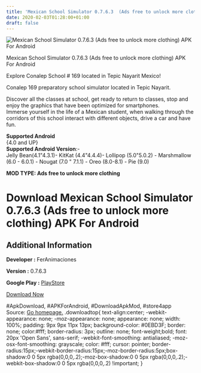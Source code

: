 ```yaml
---
title: 'Mexican School Simulator 0.7.6.3  (Ads free to unlock more clothing) APK For Android'
date: 2020-02-03T01:28:00+01:00
draft: false
---
```


![Mexican School Simulator 0.7.6.3  (Ads free to unlock more clothing) APK For Android](https://i1.wp.com/apkhome.net/wp-content/uploads/2020/02/Mexican-School-Simulator-0.7.6.3--Ads-free-to-unlock-more-clothing.png "Mexican School Simulator 0.7.6.3  (Ads free to unlock more clothing) APK For Android")

  

Mexican School Simulator 0.7.6.3  (Ads free to unlock more clothing) APK For Android

Explore Conalep School # 169 located in Tepic Nayarit Mexico!

Conalep 169 preparatory school simulator located in Tepic Nayarit.

Discover all the classes at school, get ready to return to classes, stop and enjoy the graphics that have been optimized for smartphones.  
Immerse yourself in the life of a Mexican student, when walking through the corridors of this school interact with different objects, drive a car and have fun.

**Supported Android**  
{4.0 and UP}  
**Supported Android Version**:-  
Jelly Bean(4.1"4.3.1)- KitKat (4.4"4.4.4)- Lollipop (5.0"5.0.2) - Marshmallow (6.0 - 6.0.1) - Nougat (7.0 " 7.1.1) - Oreo (8.0-8.1) - Pie (9.0)

**MOD TYPE: Ads free to unlock more clothing**

Download Mexican School Simulator 0.7.6.3  (Ads free to unlock more clothing) APK For Android
=================================================================================================

Additional Information
----------------------

**Developer :** FerAnimaciones

**Version :** 0.7.6.3

**Google Play :** [PlayStore](https://play.google.com/store/apps/details?id=com.FerAnimaciones.Conalep169)

  

[Download Now](https://store4app.co/post/mexican-school-simulator-0-7-6-3-od-ads-free-to-unlock-more-clothing-apk-for-android_1580664994)

  
#ApkDownload, #APKForAndroid, #DownloadApkMod, #store4app  
Source: [Go homepage.](https://store4app.co/post/mexican-school-simulator-0-7-6-3-od-ads-free-to-unlock-more-clothing-apk-for-android_1580664994) .downloadtop{ text-align:center; -webkit-appearance: none; -moz-appearance: none; appearance: none; width: 100%; padding: 9px 9px 11px 13px; background-color: #0EBD3F; border: none; color:#fff; border-radius: 3px; outline: none; font-weight;bold; font: 20px 'Open Sans', sans-serif; -webkit-font-smoothing: antialiased; -moz-osx-font-smoothing: grayscale; color: #fff; cursor: pointer; border-radius:15px;-webkit-border-radius:15px;-moz-border-radius:5px;box-shadow:0 0 5px rgba(0,0,0,.2);-moz-box-shadow:0 0 5px rgba(0,0,0,.2);-webkit-box-shadow:0 0 5px rgba(0,0,0,.2) !important; }